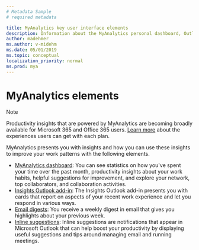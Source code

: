 ```yaml
---
# Metadata Sample
# required metadata

title: MyAnalytics key user interface elements
description: Information about the MyAnalytics personal dashboard, Outlook add-in, email digests, and inline suggestions in Outlook
author: madehmer
ms.author: v-midehm
ms.date: 05/01/2019
ms.topic: conceptual
localization_priority: normal 
ms.prod: mya
---
```


# MyAnalytics elements

> [!Note]
> Productivity insights that are powered by MyAnalytics are becoming broadly available for Microsoft 365 and Office 365 users.
[Learn more](../overview/plans-environments.md) about the experiences users can get with each plan.

MyAnalytics presents you with insights and how you can use these insights to improve your work patterns with the following elements.

* [MyAnalytics dashboard](dashboard-2.md): You can see statistics on how you've spent your time over the past month, productivity insights about your work habits, helpful suggestions for improvement, and explore your network, top collaborators, and collaboration activities.
* [Insights Outlook add-in](add-in.md): The Insights Outlook add-in presents you with cards that report on aspects of your recent work experience and let you respond in various ways.
* [Email digests](email-digest-2.md): You receive a weekly digest in email that gives you highlights about your previous week.
* [Inline suggestions](mya-notifications.md): Inline suggestions are notifications that appear in Microsoft Outlook that can help boost your productivity by displaying useful suggestions and tips around managing email and running meetings.
